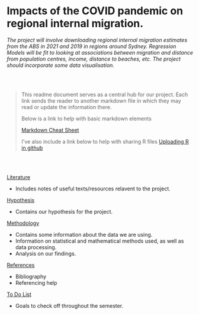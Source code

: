 # Impacts of the COVID pandemic on regional internal migration.

*The project will involve downloading regional internal migration estimates from the ABS in 2021 and 2019
in regions around Sydney. Regression Models will be fit to looking at associations between migration and
distance from population centres, income, distance to beaches, etc. The project should incorporate some data
visualisation.*

<br/><br/>

> This readme document serves as a central hub for our project. 
> Each link sends the reader to another markdown file in which they may read or update the information there.
> 
> Below is a link to help with basic markdown elements
> 
> [Markdown Cheat Sheet](https://www.markdownguide.org/cheat-sheet/) 
> 
> I've also include a link below to help with sharing R files
> [Uploading R in github](https://statsandr.com/blog/how-to-upload-r-code-on-github-example-with-an-r-script-on-mac-os/)



<br/><br/>

[Literature](https://github.com/Artixis/Maths_Project/blob/main/literature.md)
- Includes notes of useful texts/resources relavent to the project. 

[Hypothesis](https://github.com/Artixis/Maths_Project/blob/main/hypothesis.md)
- Contains our hypothesis for the project. 

[Methodology](https://github.com/Artixis/Maths_Project/blob/main/Methodology.md)
- Contains some information about the data we are using. 
- Information on statistical and mathematical methods used, as well as data processing.
- Analysis on our findings.

[References](https://github.com/Artixis/Maths_Project/blob/main/references.md)
- Bibliography 
- Referencing help

[To Do List](https://github.com/Artixis/Maths_Project/blob/main/todo.md)
- Goals to check off throughout the semester.
